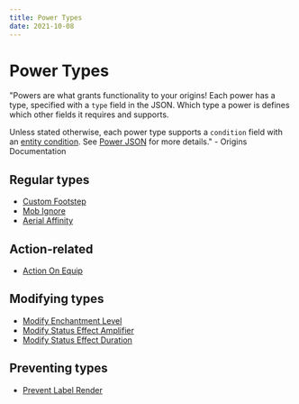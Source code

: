 ```yaml
---
title: Power Types
date: 2021-10-08
---
```


# Power Types

"Powers are what grants functionality to your origins! Each power has a type, specified with
a `type` field in the JSON. Which type a power is defines which other fields it requires and supports.

Unless stated otherwise, each power type supports a `condition` field with an [entity condition](https://origins.readthedocs.io/en/0.7.3/entity_conditions/). See [Power JSON](https://origins.readthedocs.io/en/0.7.3/power_json/) for more details." - Origins Documentation

## Regular types
- [Custom Footstep](CustomFootstep)
- [Mob Ignore](MobsIgnore)
- [Aerial Affinity](AerialAffinity)

## Action-related
- [Action On Equip](ActionOnEquip)

## Modifying types
- [Modify Enchantment Level](ModifyEnchantmentLevel)
- [Modify Status Effect Amplifier](ModifyStatusEffectAmplifier)
- [Modify Status Effect Duration](ModifyStatusEffectDuration)

## Preventing types
- [Prevent Label Render](PreventLabelRender)

